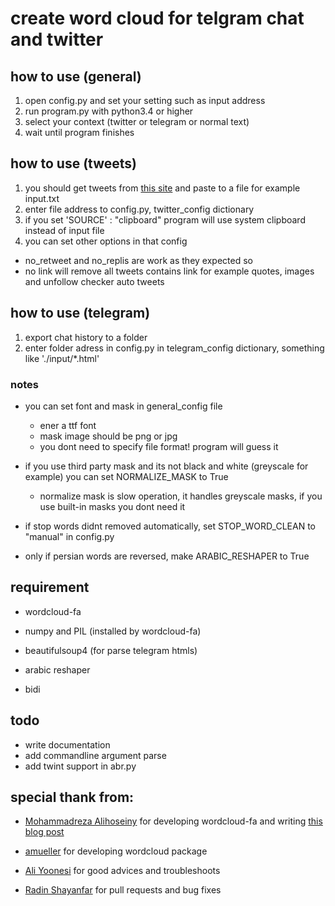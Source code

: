 # create word cloud for telgram chat and twitter


## how to use (general)
1. open config.py and set your setting such as input address
2. run program.py with python3.4 or higher
3. select your context (twitter or telegram or normal text)
4. wait until program finishes



## how to use (tweets)
1. you should get tweets from [this site](https://www.allmytweets.net/) and paste to a file for example input.txt
2. enter file address to config.py, twitter_config dictionary
3. if you set 'SOURCE' : "clipboard" program will use system clipboard instead of input file
4. you can set other options in that config
 + no_retweet and no_replis are work as they expected so
 + no link will remove all tweets contains link for example quotes, images and unfollow checker auto tweets


## how to use (telegram)
1. export chat history to a folder
2. enter folder adress in config.py in telegram_config dictionary, something like './input/*.html'



### notes
+ you can set font and mask in general_config file
  + ener a ttf font
  + mask image should be png or jpg
  + you dont need to specify file format! program will guess it

+ if you use third party mask and its not black and white (greyscale for example) you can set NORMALIZE_MASK to True
  + normalize mask is slow operation, it handles greyscale masks, if you use built-in masks you dont need it

+ if stop words didnt removed automatically, set STOP_WORD_CLEAN to "manual" in config.py
+ only if persian words are reversed, make ARABIC_RESHAPER to True


## requirement
+ wordcloud-fa
+ numpy and PIL (installed by wordcloud-fa)
+ beautifulsoup4 (for parse telegram htmls)

+ arabic reshaper
+ bidi

## todo
+ write documentation
+ add commandline argument parse
+ add twint support in abr.py

## special thank from:

+ [Mohammadreza Alihoseiny](https://github.com/alihoseiny/) for developing wordcloud-fa and writing [this blog post](https://blog.alihoseiny.ir/%DA%86%DA%AF%D9%88%D9%86%D9%87-%D8%A8%D8%A7-%D9%BE%D8%A7%DB%8C%D8%AA%D9%88%D9%86-%D8%A7%D8%A8%D8%B1-%DA%A9%D9%84%D9%85%D8%A7%D8%AA-%D9%81%D8%A7%D8%B1%D8%B3%DB%8C-%D8%A8%D8%B3%D8%A7%D8%B2%DB%8C%D9%85%D8%9F/)

+ [amueller](https://github.com/amueller) for developing wordcloud package

+ [Ali Yoonesi](https://github.com/AYoonesi) for good advices and troubleshoots

+ [Radin Shayanfar](https://github.com/radinshayanfar) for pull requests and bug fixes
